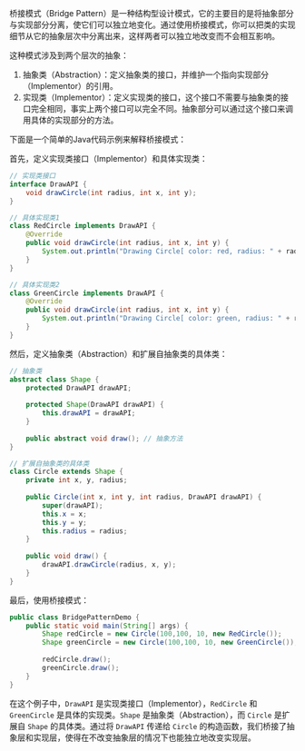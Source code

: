 桥接模式（Bridge Pattern）是一种结构型设计模式，它的主要目的是将抽象部分与实现部分分离，使它们可以独立地变化。通过使用桥接模式，你可以把类的实现细节从它的抽象层次中分离出来，这样两者可以独立地改变而不会相互影响。

这种模式涉及到两个层次的抽象：
1. 抽象类（Abstraction）：定义抽象类的接口，并维护一个指向实现部分（Implementor）的引用。
2. 实现类（Implementor）：定义实现类的接口，这个接口不需要与抽象类的接口完全相同，事实上两个接口可以完全不同。抽象部分可以通过这个接口来调用具体的实现部分的方法。

下面是一个简单的Java代码示例来解释桥接模式：

首先，定义实现类接口（Implementor）和具体实现类：

```java
// 实现类接口
interface DrawAPI {
    void drawCircle(int radius, int x, int y);
}

// 具体实现类1
class RedCircle implements DrawAPI {
    @Override
    public void drawCircle(int radius, int x, int y) {
        System.out.println("Drawing Circle[ color: red, radius: " + radius + ", x: " + x + ", y: " + y + "]");
    }
}

// 具体实现类2
class GreenCircle implements DrawAPI {
    @Override
    public void drawCircle(int radius, int x, int y) {
        System.out.println("Drawing Circle[ color: green, radius: " + radius + ", x: " + x + ", y: " + y + "]");
    }
}
```

然后，定义抽象类（Abstraction）和扩展自抽象类的具体类：

```java
// 抽象类
abstract class Shape {
    protected DrawAPI drawAPI;
    
    protected Shape(DrawAPI drawAPI) {
        this.drawAPI = drawAPI;
    }
    
    public abstract void draw(); // 抽象方法
}

// 扩展自抽象类的具体类
class Circle extends Shape {
    private int x, y, radius;
    
    public Circle(int x, int y, int radius, DrawAPI drawAPI) {
        super(drawAPI);
        this.x = x;
        this.y = y;
        this.radius = radius;
    }
    
    public void draw() {
        drawAPI.drawCircle(radius, x, y);
    }
}
```

最后，使用桥接模式：

```java
public class BridgePatternDemo {
    public static void main(String[] args) {
        Shape redCircle = new Circle(100,100, 10, new RedCircle());
        Shape greenCircle = new Circle(100,100, 10, new GreenCircle());
        
        redCircle.draw();
        greenCircle.draw();
    }
}
```

在这个例子中，`DrawAPI` 是实现类接口（Implementor），`RedCircle` 和 `GreenCircle` 是具体的实现类。`Shape` 是抽象类（Abstraction），而 `Circle` 是扩展自 `Shape` 的具体类。通过将 `DrawAPI` 传递给 `Circle` 的构造函数，我们桥接了抽象层和实现层，使得在不改变抽象层的情况下也能独立地改变实现层。